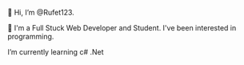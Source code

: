 👋 Hi, I’m @Rufet123.

👀 I'm a Full Stuck Web Developer and Student. I've been interested in programming.

I’m currently learning c# .Net
